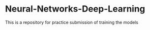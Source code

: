 # Neural-Networks-Deep-Learning
This  is  a repository for practice submission of training the models
